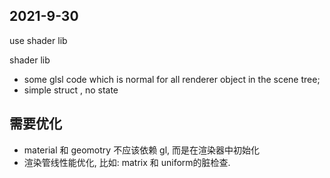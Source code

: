 
## 2021-9-30

use shader lib

shader lib
* some glsl code which is normal for all renderer object in the scene tree;
* simple struct , no state


## 需要优化
* material 和 geomotry 不应该依赖 gl, 而是在渲染器中初始化
* 渲染管线性能优化, 比如: matrix 和 uniform的脏检查.
